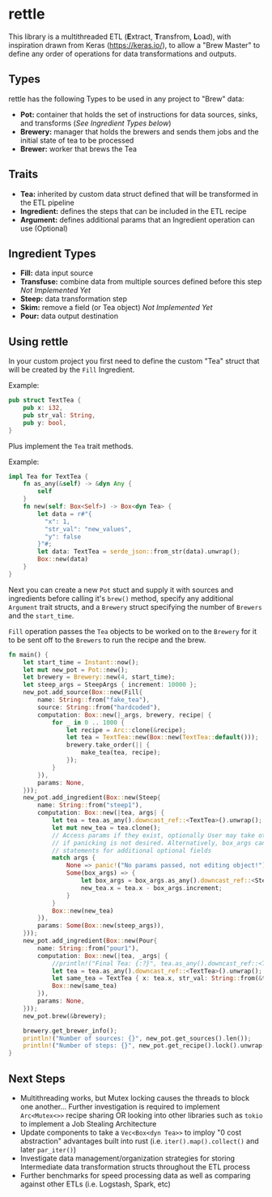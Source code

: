 # rettle
This library is a multithreaded ETL (**E**xtract, **T**ransfrom, **L**oad), with inspiration drawn from Keras (https://keras.io/), to allow a "Brew Master" to define any order of operations for data transformations and outputs.

## Types
rettle has the following Types to be used in any project to "Brew" data:
- **Pot:** container that holds the set of instructions for data sources, sinks, and transforms (*See Ingredient Types below*)
- **Brewery:** manager that holds the brewers and sends them jobs and the initial state of tea to be processed
- **Brewer:** worker that brews the Tea

## Traits
- **Tea:** inherited by custom data struct defined that will be transformed in the ETL pipeline
- **Ingredient:** defines the steps that can be included in the ETL recipe
- **Argument:** defines additional params that an Ingredient operation can use (Optional)

## Ingredient Types
- **Fill:** data input source
- **Transfuse:** combine data from multiple sources defined before this step *Not Implemented Yet*
- **Steep:** data transformation step
- **Skim:** remove a field (or Tea object) *Not Implemented Yet*
- **Pour:** data output destination

## Using rettle
In your custom project you first need to define the custom "Tea" struct that will be created by the `Fill` Ingredient.

Example:
```rust
pub struct TextTea {
    pub x: i32,
    pub str_val: String,
    pub y: bool,
}
```

Plus implement the `Tea` trait methods.

Example:
```rust
impl Tea for TextTea {
    fn as_any(&self) -> &dyn Any {
        self
    }
    fn new(self: Box<Self>) -> Box<dyn Tea> {
        let data = r#"{
          "x": 1,
          "str_val": "new_values",
          "y": false
        }"#;
        let data: TextTea = serde_json::from_str(data).unwrap();
        Box::new(data)
    }
}
```

Next you can create a new `Pot` stuct and supply it with sources and ingredients before calling it's `brew()` method, specify any additional `Argument` trait structs, and a `Brewery` struct specifying the number of `Brewers` and the `start_time`.

`Fill` operation passes the `Tea` objects to be worked on to the `Brewery` for it to be sent off to the `Brewers` to run the recipe and the brew.

```rust
fn main() {
    let start_time = Instant::now();
    let mut new_pot = Pot::new();
    let brewery = Brewery::new(4, start_time);
    let steep_args = SteepArgs { increment: 10000 };
    new_pot.add_source(Box::new(Fill{
        name: String::from("fake_tea"),
        source: String::from("hardcoded"),
        computation: Box::new(|_args, brewery, recipe| {
            for _ in 0 .. 1000 {
                let recipe = Arc::clone(&recipe);
                let tea = TextTea::new(Box::new(TextTea::default()));
                brewery.take_order(|| {
                    make_tea(tea, recipe);
                });
            }
        }),
        params: None,
    }));
    new_pot.add_ingredient(Box::new(Steep{
        name: String::from("steep1"),
        computation: Box::new(|tea, args| {
            let tea = tea.as_any().downcast_ref::<TextTea>().unwrap();
            let mut new_tea = tea.clone();
            // Access params if they exist, optionally User may take other actions in the None arm
            // if panicking is not desired. Alternatively, box_args can have further match
            // statements for additional optional fields
            match args {
                None => panic!("No params passed, not editing object!"),
                Some(box_args) => {
                    let box_args = box_args.as_any().downcast_ref::<SteepArgs>().unwrap();
                    new_tea.x = tea.x - box_args.increment;
                }
            }
            Box::new(new_tea)
        }),
        params: Some(Box::new(steep_args)),
    }));
    new_pot.add_ingredient(Box::new(Pour{
        name: String::from("pour1"),
        computation: Box::new(|tea, _args| {
            //println!("Final Tea: {:?}", tea.as_any().downcast_ref::<TextTea>().unwrap());
            let tea = tea.as_any().downcast_ref::<TextTea>().unwrap();
            let same_tea = TextTea { x: tea.x, str_val: String::from(&tea.str_val[..]), y: tea.y };
            Box::new(same_tea)
        }),
        params: None,
    }));
    new_pot.brew(&brewery);

    brewery.get_brewer_info();
    println!("Number of sources: {}", new_pot.get_sources().len());
    println!("Number of steps: {}", new_pot.get_recipe().lock().unwrap().len());
}
```

## Next Steps
- Multithreading works, but Mutex locking causes the threads to block one another... Further investigation is required to implement `Arc<Mutex<>>` recipe sharing OR looking into other libraries such as `tokio` to implement a Job Stealing Architecture
- Update components to take a `Vec<Box<dyn Tea>>` to imploy "0 cost abstraction" advantages built into rust (i.e. `iter().map().collect()` and later `par_iter()`)
- Investigate data management/organization strategies for storing Intermediate data transformation structs throughout the ETL process
- Further benchmarks for speed processing data as well as comparing against other ETLs (i.e. Logstash, Spark, etc)
